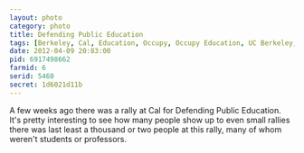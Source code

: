 ```yaml
---
layout: photo
category: photo
title: Defending Public Education
tags: [Berkeley, Cal, Education, Occupy, Occupy Education, UC Berkeley, CA, U.S.A., College, UCB, UC, rally, Sproul, Sproul Plaza, Michael Ball, cycomachead, Canon 7D, landscape, EF 70-200 f2.8L IS, Canon, public education]
date: 2012-04-09 20:83:00
pid: 6917498662
farmid: 6
serid: 5460
secret: 1d6021d11b
---
```



A few weeks ago there was a rally at Cal for Defending Public Education. It's pretty interesting to see how many people show up to even small rallies there was last least a thousand or two people at this rally, many of whom weren't students or professors.